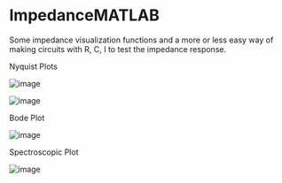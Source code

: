 # ImpedanceMATLAB
Some impedance visualization functions and a more or less easy way of making circuits with R, C, I to test the impedance response. 

Nyquist Plots

![image](https://user-images.githubusercontent.com/26636053/158139916-d9ff2546-80e0-4263-b8fc-c614804397aa.png)

![image](https://user-images.githubusercontent.com/26636053/158139947-04bed8f3-f241-42ee-835f-ae4b8beb7c15.png)

Bode Plot

![image](https://user-images.githubusercontent.com/26636053/158140020-172d62f9-5257-475f-b0e1-0de6a96b74ba.png)

Spectroscopic Plot

![image](https://user-images.githubusercontent.com/26636053/158140071-a52aa4a5-5782-44bc-9a7e-febbc4b9e0f3.png)
